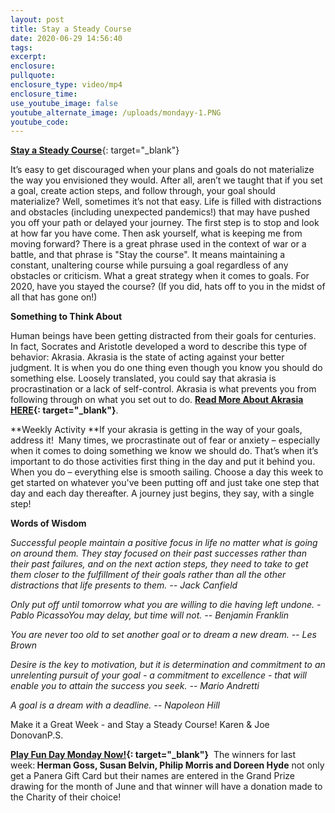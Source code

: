 ```yaml
---
layout: post
title: Stay a Steady Course
date: 2020-06-29 14:56:40
tags:
excerpt:
enclosure:
pullquote:
enclosure_type: video/mp4
enclosure_time:
use_youtube_image: false
youtube_alternate_image: /uploads/mondayy-1.PNG
youtube_code:
---
```


[**Stay a Steady Course**](https://t.e2ma.net/click/8v359c/c7u94x/w2grkl){: target="_blank"}

It’s easy to get discouraged when your plans and goals do not materialize the way you envisioned they would. After all, aren’t we taught that if you set a goal, create action steps, and follow through, your goal should materialize? Well, sometimes it’s not that easy. Life is filled with distractions and obstacles (including unexpected pandemics\!) that may have pushed you off your path or delayed your journey. The first step is to stop and look at how far you have come. Then ask yourself, what is keeping me from moving forward? There is a great phrase used in the context of war or a battle, and that phrase is "Stay the course". It means maintaining a constant, unaltering course while pursuing a goal regardless of any obstacles or criticism. What a great strategy when it comes to goals. For 2020, have you stayed the course? (If you did, hats off to you in the midst of all that has gone on\!)

**Something to Think About**

Human beings have been getting distracted from their goals for centuries. In fact, Socrates and Aristotle developed a word to describe this type of behavior: Akrasia. Akrasia is the state of acting against your better judgment. It is when you do one thing even though you know you should do something else. Loosely translated, you could say that akrasia is procrastination or a lack of self-control. Akrasia is what prevents you from following through on what you set out to do.&nbsp;**[Read More About Akrasia HERE](https://t.e2ma.net/click/8v359c/c7u94x/snirkl){: target="_blank"}**.

**Weekly Activity&nbsp;**If your akrasia is getting in the way of your goals, address it\!&nbsp; Many times, we procrastinate out of fear or anxiety – especially when it comes to doing something we know we should do. That’s when it’s important to do those activities first thing in the day and put it behind you. When you do – everything else is smooth sailing. Choose a day this week to get started on whatever you've been putting off and just take one step that day and each day thereafter. A journey just begins, they say, with a single step\!&nbsp;&nbsp;

**Words of Wisdom**

*Successful people maintain a positive focus in life no matter what is going on around them. They stay focused on their past successes rather than their past failures, and on the next action steps, they need to take to get them closer to the fulfillment of their goals rather than all the other distractions that life presents to them. -- Jack Canfield*

*Only put off until tomorrow what you are willing to die having left undone. - Pablo PicassoYou may delay, but time will not. -- Benjamin Franklin*

*You are never too old to set another goal or to dream a new dream. -- Les Brown*

*Desire is the key to motivation, but it is determination and commitment to an unrelenting pursuit of your goal - a commitment to excellence - that will enable you to attain the success you seek. -- Mario Andretti*

*A goal is a dream with a deadline. -- Napoleon Hill*

Make it a Great Week - and Stay a Steady Course\! Karen & Joe DonovanP.S.&nbsp;

**[Play Fun Day Monday Now\!](https://t.e2ma.net/click/8v359c/c7u94x/8fjrkl){: target="_blank"}**&nbsp; The winners for last week:**&nbsp;Herman Goss, Susan Belvin, Philip Morris and Doreen Hyde**&nbsp;not only get a Panera Gift Card but their names are entered in the Grand Prize drawing for the month of June and that winner will have a donation made to the Charity of their choice\!&nbsp;
